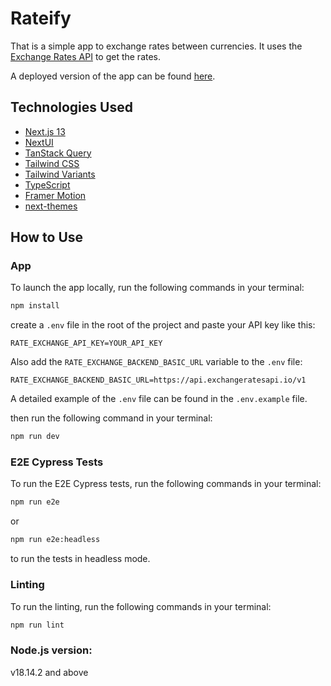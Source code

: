 # Rateify

That is a simple app to exchange rates between currencies. It uses the [Exchange Rates API](https://exchangeratesapi.io) to get the rates.

A deployed version of the app can be found [here](https://rateify.vercel.app/).

## Technologies Used

- [Next.js 13](https://nextjs.org/docs/getting-started)
- [NextUI](https://nextui.org)
- [TanStack Query](https://tanstack.com/query/latest)
- [Tailwind CSS](https://tailwindcss.com)
- [Tailwind Variants](https://tailwind-variants.org)
- [TypeScript](https://www.typescriptlang.org)
- [Framer Motion](https://www.framer.com/motion)
- [next-themes](https://github.com/pacocoursey/next-themes)

## How to Use
### App
To launch the app locally, run the following commands in your terminal:

```bash
npm install
```

create a `.env` file in the root of the project and paste your API key like this:

```
RATE_EXCHANGE_API_KEY=YOUR_API_KEY
```
Also add the `RATE_EXCHANGE_BACKEND_BASIC_URL` variable to the `.env` file:
```
RATE_EXCHANGE_BACKEND_BASIC_URL=https://api.exchangeratesapi.io/v1
```
A detailed example of the `.env` file can be found in the `.env.example` file.


then run the following command in your terminal:

```bash
npm run dev
```

### E2E Cypress Tests
To run the E2E Cypress tests, run the following commands in your terminal:

```bash
npm run e2e
```
or
```bash
npm run e2e:headless
```
to run the tests in headless mode.


### Linting
To run the linting, run the following commands in your terminal:

```bash
npm run lint
```

### Node.js version:
v18.14.2 and above

